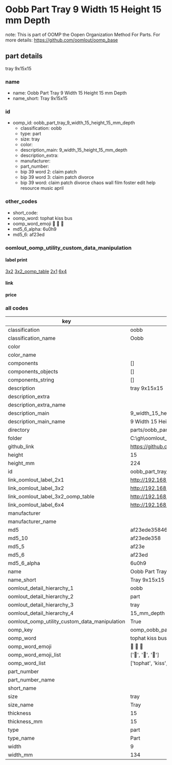 # Oobb Part Tray 9 Width 15 Height 15 mm Depth  

note: This is part of OOMP the Oopen Organization Method For Parts. For more details: https://github.com/oomlout/oomp_base

##  part details
  



tray 9x15x15



### name
* name: Oobb Part Tray 9 Width 15 Height 15 mm Depth
* name_short: Tray 9x15x15 
### id
* oomp_id: oobb_part_tray_9_width_15_height_15_mm_depth
  * classification: oobb
  * type: part
  * size: tray
  * color: 
  * description_main: 9_width_15_height_15_mm_depth
  * description_extra: 
  * manufacturer: 
  * part_number: 
  * bip 39 word 2: claim patch
  * bip 39 word 3: claim patch divorce
  * bip 39 word: claim patch divorce chaos wall film foster edit help resource music april

### other_codes
* short_code: 
* oomp_word: tophat kiss bus
* oomp_word_emoji :tophat: :kiss: :bus:
* md5_6_alpha: 6u0h9
* md5_6: af23ed






### oomlout_oomp_utility_custom_data_manipulation
#### label print
[3x2](http://192.168.1.245:1112/?label=oomp%206u0h9)
[3x2_oomp_table](http://192.168.1.108:1112/?label=oomp%206u0h9)
[2x1](http://192.168.1.242:1112/?label=oomp%206u0h9)
[6x4](http://192.168.1.55:1112/?label=oomp%206u0h9)    

#### link

                              

#### price







### all codes 
| key | value |  
| --- | --- |  
| classification | oobb |  
| classification_name | Oobb |  
| color |  |  
| color_name |  |  
| components | [] |  
| components_objects | [] |  
| components_string | [] |  
| description | tray 9x15x15 |  
| description_extra |  |  
| description_extra_name |  |  
| description_main | 9_width_15_height_15_mm_depth |  
| description_main_name | 9 Width 15 Height 15 mm Depth |  
| directory | parts/oobb_part_tray_9_width_15_height_15_mm_depth |  
| folder | C:\gh\oomlout_oobb_version_4_generated_parts\parts\oobb_part_tray_9_width_15_height_15_mm_depth |  
| github_link | https://github.com/oomlout/oomlout_oomp_part_src/tree/main/parts/oobb_part_tray_9_width_15_height_15_mm_depth |  
| height | 15 |  
| height_mm | 224 |  
| id | oobb_part_tray_9_width_15_height_15_mm_depth |  
| link_oomlout_label_2x1 | http://192.168.1.242:1112/?label=oomp%206u0h9 |  
| link_oomlout_label_3x2 | http://192.168.1.245:1112/?label=oomp%206u0h9 |  
| link_oomlout_label_3x2_oomp_table | http://192.168.1.108:1112/?label=oomp%206u0h9 |  
| link_oomlout_label_6x4 | http://192.168.1.55:1112/?label=oomp%206u0h9 |  
| manufacturer |  |  
| manufacturer_name |  |  
| md5 | af23ede358466b81597b52648028314d |  
| md5_10 | af23ede358 |  
| md5_5 | af23e |  
| md5_6 | af23ed |  
| md5_6_alpha | 6u0h9 |  
| name | Oobb Part Tray 9 Width 15 Height 15 mm Depth |  
| name_short | Tray 9x15x15  |  
| oomlout_detail_hierarchy_1 | oobb |  
| oomlout_detail_hierarchy_2 | part |  
| oomlout_detail_hierarchy_3 | tray |  
| oomlout_detail_hierarchy_4 | 15_mm_depth |  
| oomlout_oomp_utility_custom_data_manipulation | True |  
| oomp_key | oomp_oobb_part_tray_9_width_15_height_15_mm_depth |  
| oomp_word | tophat kiss bus |  
| oomp_word_emoji | :tophat: :kiss: :bus: |  
| oomp_word_emoji_list | [':tophat:', ':kiss:', ':bus:'] |  
| oomp_word_list | ['tophat', 'kiss', 'bus'] |  
| part_number |  |  
| part_number_name |  |  
| short_name |  |  
| size | tray |  
| size_name | Tray |  
| thickness | 15 |  
| thickness_mm | 15 |  
| type | part |  
| type_name | Part |  
| width | 9 |  
| width_mm | 134 |  
